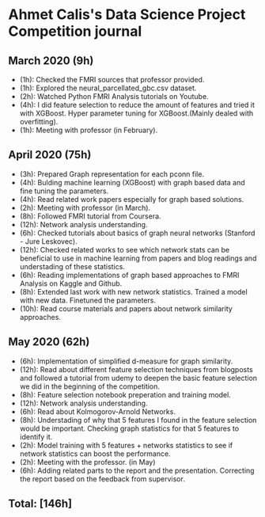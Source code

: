# Ahmet Calis's Data Science Project Competition journal

## March 2020 (9h)

- (1h): Checked the FMRI sources that professor provided.
- (1h): Explored the neural_parcellated_gbc.csv dataset.
- (2h): Watched Python FMRI Analysis tutorials on Youtube.
- (4h): I did feature selection to reduce the amount of features and tried it with XGBoost. Hyper parameter tuning for XGBoost.(Mainly dealed with overfitting).
- (1h): Meeting with professor (in February).

## April 2020 (75h)

- (3h): Prepared Graph representation for each pconn file.
- (4h): Bulding machine learning (XGBoost) with graph based data and fine tuning the parameters.
- (4h): Read related work papers especially for graph based solutions.
- (2h): Meeting with professor (in March).
- (8h): Followed FMRI tutorial from Coursera.
- (12h): Network analysis understanding.
- (6h): Checked tutorials about basics of graph neural networks (Stanford - Jure Leskovec).
- (12h): Checked related works to see which network stats can be beneficial to use in machine learning from papers and blog readings and understading of these statistics.
- (6h): Reading implementations of graph based approaches to FMRI Analysis on Kaggle and Github.
- (8h): Extended last work with new network statistics. Trained a model with new data. Finetuned the parameters.
- (10h): Read course materials and papers about network similarity approaches.

## May 2020 (62h)

- (6h): Implementation of simplified d-measure for graph similarity.
- (12h): Read about different feature selection techniques from blogposts and followed a tutorial from udemy to deepen the basic feature selection we did in the beginning of the competition.
- (8h): Feature selection notebook preperation and training model.
- (12h): Network analysis understanding.
- (6h): Read about Kolmogorov-Arnold Networks.
- (8h): Understading of why that 5 features I found in the feature selection would be important. Checking graph statistics for that 5 features to identify it.
- (2h): Model training with 5 features + networks statistics to see if network statistics can boost the performance.
- (2h): Meeting with the professor. (in May)
- (6h): Adding related parts to the report and the presentation. Correcting the report based on the feedback from supervisor.
  
## Total: [146h]
